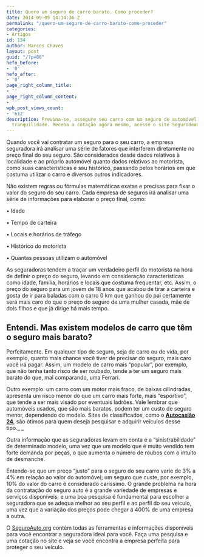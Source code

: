 ```yaml
---
title: Quero um seguro de carro barato. Como proceder?
date: 2014-09-09 14:14:36 Z
permalink: "/quero-um-seguro-de-carro-barato-como-proceder"
categories:
- Artigos
id: 134
author: Marcos Chaves
layout: post
guid: "/?p=86"
hefo_before:
- '0'
hefo_after:
- '0'
page_right_column_title:
- ''
page_right_column_content:
- ''
wpb_post_views_count:
- '612'
description: Previna-se, assegure seu carro com um seguro de automóvel e dirija com
  tranquilidade. Receba a cotação agora mesmo, acesse o site Segurodeautomovel.org
---
```


Quando você vai contratar um seguro para o seu carro, a empresa seguradora irá analisar uma série de fatores que interferem diretamente no preço final do seu seguro. São considerados desde dados relativos à localidade e ao próprio automóvel quanto dados relativos ao motorista, como suas características e seu histórico, passando pelos horários em que costuma utilizar o carro e diversos outros indicadores.

Não existem regras ou fórmulas matemáticas exatas e precisas para fixar o valor do seguro do seu carro. Cada empresa de seguros irá analisar uma série de informações para elaborar o preço final, como:

• Idade
  
• Tempo de carteira
  
• Locais e horários de tráfego
  
• Histórico do motorista
  
• Quantas pessoas utilizam o automóvel

As seguradoras tendem a traçar um verdadeiro perfil do motorista na hora de definir o preço do seguro, levando em consideração características como idade, família, horários e locais que costuma frequentar, etc. Assim, o preço do seguro para um jovem de 18 anos que acabou de tirar a carteira e gosta de ir para baladas com o carro 0 km que ganhou do pai certamente será mais caro do que o preço do seguro de uma mulher casada, mãe de dois filhos e que já dirige há mais tempo.

## Entendi. Mas existem modelos de carro que têm o seguro mais barato?

Perfeitamente. Em qualquer tipo de seguro, seja de carro ou de vida, por exemplo, quanto mais chance você tiver de precisar do seguro, mais caro você irá pagar. Assim, um modelo de carro mais “popular”, por exemplo, que não tenha tanto risco de ser roubado, tende a ter um seguro mais barato do que, mal comparando, uma Ferrari.

Outro exemplo: um carro com um motor mais fraco, de baixas cilindradas, apresenta um risco menor do que um carro mais forte, mais “esportivo”, que tende a ser mais visado por eventuais ladrões. Vale lembrar que automóveis usados, que são mais baratos, podem ter um custo de seguro menor, dependendo do modelo. Sites de classificados, como o [**Autocasião 24**](http://www.autocasiao24.com), são ótimos para quem deseja pesquisar e adquirir veículos desse tipo._ _

Outra informação que as seguradoras levam em conta é a “sinistrabilidade” de determinado modelo, uma vez que um modelo que é muito vendido tem forte demanda por peças, o que aumenta o número de roubos com o intuito de desmanche.

Entende-se que um preço “justo” para o seguro do seu carro varie de 3% a 4% em relação ao valor do automóvel; um seguro que custe, por exemplo, 10% do valor do carro é considerado caríssimo. O grande problema na hora da contratação do seguro auto é a grande variedade de empresas e serviços disponíveis, e uma boa pesquisa é fundamental para escolher a seguradora que se adequa melhor ao seu perfil e ao perfil do seu veículo, uma vez que a variação dos preços pode chegar a 400% de uma empresa a outra.

O <a href="http://www.seguroauto.org" target="_blank">SeguroAuto.org</a> contém todas as ferramentas e informações disponíveis para você encontrar a seguradora ideal para você. Faça uma pesquisa e uma cotação no site e veja se você encontra a empresa perfeita para proteger o seu veículo.